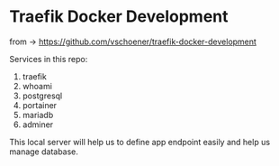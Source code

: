 # Traefik Docker Development

from -> https://github.com/vschoener/traefik-docker-development

Services in this repo:

1. traefik
2. whoami
3. postgresql
4. portainer
5. mariadb
6. adminer



This local server will help us to define app endpoint easily and help us manage database.